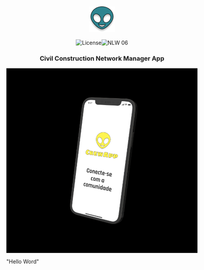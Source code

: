 <h1 align="center">
    <img src=".github\logo.png" style="zoom:100%;" align="center"/>
</h1>
<p align="center">
    <img alt="License" src="https://img.shields.io/static/v1?label=Crew&message=App&color=F7FE2E&labelColor=0A1033"><img src="https://img.shields.io/static/v1?label=Version&message=1.0&color=F7FE2E&labelColor=0A1033" alt="NLW 06" /></p>

<h3 align="center">
     Civil Construction Network Manager App 
</h3>

<img src=".github\cover.PNG" style="zoom:100%" align="center"/>

"Hello Word"
